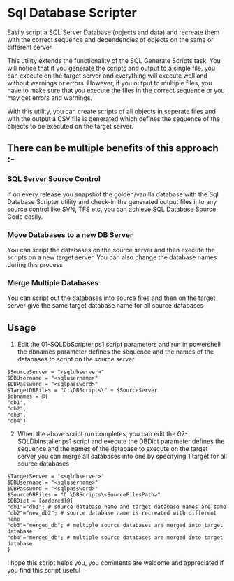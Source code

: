 # Sql Database Scripter
Easily script a SQL Server Database (objects and data) and recreate them with the correct sequence and dependencies of objects on the same or different server

This utility extends the functionality of the SQL Generate Scripts task. You will notice that if you generate the scripts and output to a single file, you can execute on the target server and everything will execute well and without warnings or errors. However, if you output to multiple files, you have to make sure that you execute the files in the correct sequence or you may get errors and warnings.

With this utility, you can create scripts of all objects in seperate files and with the output a CSV file is generated which defines the sequence of the objects to be executed on the target server.

## There can be multiple benefits of this approach :-

### SQL Server Source Control
If on every release you snapshot the golden/vanilla database with the Sql Database Scripter utility and check-in the generated output files into any source control like SVN, TFS etc, you can achieve SQL Database Source Code easily.

### Move Databases to a new DB Server
You can script the databases on the source server and then execute the scripts on a new target server. You can also change the database names during this process

### Merge Multiple Databases
You can script out the databases into source files and then on the target server give the same target database name for all source databases

## Usage
1. Edit the 01-SQLDbScripter.ps1 script parameters and run in powershell
the dbnames parameter defines the sequence and the names of the databases to script on the source server
```
$SourceServer = "<sqldbserver>"
$DBUsername = "<sqlusername>"
$DBPassword = "<sqlpassword>"
$TargetDBFiles = "C:\DBScripts\" + $SourceServer
$dbnames = @(
"db1", 
"db2", 
"db3", 
"db4")
```

2. When the above script run completes, you can edit the 02-SQLDbInstaller.ps1 script and execute
the DBDict parameter defines the sequence and the names of the database to execute on the target server
you can merge all databases into one by specifying 1 target for all source databases
```
$TargetServer = "<sqldbserver>"
$DBUsername = "<sqlusername>"
$DBPassword = "<sqlpassword>"
$SourceDBFiles = "C:\DBScripts\<SourceFilesPath>"
$DBDict = [ordered]@{
"db1"="db1"; # source database name and target database names are same
"db2"="new_db2"; # source database name is recreated with different name
"db3"="merged_db"; # multiple source databases are merged into target database
"db4"="merged_db"; # multiple source databases are merged into target database
}
```

I hope this script helps you, you comments are welcome and appreciated if you find this script useful
